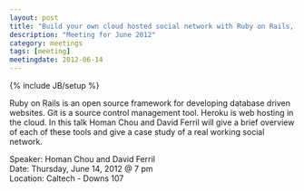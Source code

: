 ```yaml
---
layout: post
title: "Build your own cloud hosted social network with Ruby on Rails, Git and Heroku"
description: "Meeting for June 2012"
category: meetings
tags: [meeting]
meetingdate: 2012-06-14
---
```

{% include JB/setup %}

Ruby on Rails is an open source framework for developing database driven websites.  Git is a source control management tool.  Heroku is web hosting in the cloud.  In this talk Homan Chou and David Ferril will give a brief overview of each of these tools and give a case study of a real
working social network.

Speaker: Homan Chou and David Ferril <br/>
Date: Thursday, June 14, 2012 @ 7 pm <br/>
Location: Caltech - Downs 107
